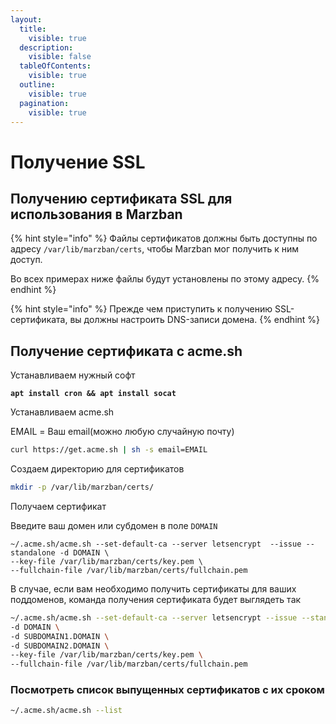 ```yaml
---
layout:
  title:
    visible: true
  description:
    visible: false
  tableOfContents:
    visible: true
  outline:
    visible: true
  pagination:
    visible: true
---
```


# Получение SSL

## Получению сертификата SSL для использования в Marzban <a href="#intro" id="intro"></a>

{% hint style="info" %}
Файлы сертификатов должны быть доступны по адресу `/var/lib/marzban/certs`, чтобы Marzban мог получить к ним доступ.

Во всех примерах ниже файлы будут установлены по этому адресу.
{% endhint %}

{% hint style="info" %}
Прежде чем приступить к получению SSL-сертификата, вы должны настроить DNS-записи домена.
{% endhint %}

## Получение сертификата с acme.sh <a href="#acme.sh" id="acme.sh"></a>

Устанавливаем нужный софт

<pre class="language-bash"><code class="lang-bash"><strong>apt install cron &#x26;&#x26; apt install socat 
</strong></code></pre>

Устанавливаем acme.sh

EMAIL = Ваш email(можно любую случайную почту)

```sh
curl https://get.acme.sh | sh -s email=EMAIL
```

Создаем директорию для сертификатов

```sh
mkdir -p /var/lib/marzban/certs/
```

Получаем сертификат

Введите ваш домен или субдомен в поле `DOMAIN`

```shell
~/.acme.sh/acme.sh --set-default-ca --server letsencrypt  --issue --standalone -d DOMAIN \
--key-file /var/lib/marzban/certs/key.pem \
--fullchain-file /var/lib/marzban/certs/fullchain.pem
```

В случае, если вам необходимо получить сертификаты для ваших поддоменов, команда получения сертификата будет выглядеть так

```bash
~/.acme.sh/acme.sh --set-default-ca --server letsencrypt --issue --standalone \
-d DOMAIN \
-d SUBDOMAIN1.DOMAIN \
-d SUBDOMAIN2.DOMAIN \
--key-file /var/lib/marzban/certs/key.pem \
--fullchain-file /var/lib/marzban/certs/fullchain.pem
```

### Посмотреть список выпущенных сертификатов с их сроком <a href="#cert-list" id="cert-list"></a>

```bash
~/.acme.sh/acme.sh --list
```

